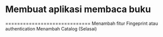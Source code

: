 # Membuat aplikasi membaca buku

=============================
Menambah fitur Fingeprint atau authentication
Menambah Catalog (Selasai)
